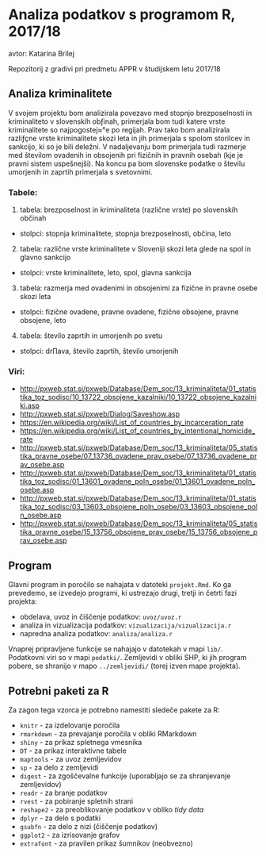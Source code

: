 # Analiza podatkov s programom R, 2017/18

avtor: Katarina Brilej

Repozitorij z gradivi pri predmetu APPR v študijskem letu 2017/18

## Analiza kriminalitete

V svojem projektu bom analizirala povezavo med stopnjo brezposelnosti in kriminaliteto v slovenskih obƒinah, primerjala bom tudi katere vrste kriminalitete so najpogostej≈°e po regijah. Prav tako bom analizirala razliƒçne vrste kriminalitete skozi leta in jih primerjala s spolom storilcev in sankcijo, ki so je bili deležni.
V nadaljevanju bom primerjala tudi razmerje med številom ovadenih in obsojenih pri fizičnih in pravnih osebah (kje je pravni sistem uspešnejši). Na koncu pa bom slovenske podatke o številu umorjenih in zaprtih primerjala s svetovnimi. 

### Tabele:
1. tabela: brezposelnost in kriminaliteta (različne vrste) po slovenskih občinah
* stolpci: stopnja kriminalitete, stopnja brezposelnosti, občina, leto
2. tabela: različne vrste kriminalitete v Sloveniji skozi leta glede na spol in glavno sankcijo 
* stolpci: vrste kriminalitete, leto, spol, glavna sankcija
3. tabela: razmerja med ovadenimi in obsojenimi za fizične in pravne osebe skozi leta
* stolpci: fizične ovadene, pravne ovadene, fizične obsojene, pravne obsojene, leto
4. tabela: število zaprtih in umorjenih po svetu
* stolpci: dr∏ava, število zaprtih, število umorjenih

### Viri:
* http://pxweb.stat.si/pxweb/Database/Dem_soc/13_kriminaliteta/01_statistika_toz_sodisc/10_13722_obsojene_kazalniki/10_13722_obsojene_kazalniki.asp
* http://pxweb.stat.si/pxweb/Dialog/Saveshow.asp
* https://en.wikipedia.org/wiki/List_of_countries_by_incarceration_rate
* https://en.wikipedia.org/wiki/List_of_countries_by_intentional_homicide_rate
* http://pxweb.stat.si/pxweb/Database/Dem_soc/13_kriminaliteta/05_statistika_pravne_osebe/07_13736_ovadene_prav_osebe/07_13736_ovadene_prav_osebe.asp
* http://pxweb.stat.si/pxweb/Database/Dem_soc/13_kriminaliteta/01_statistika_toz_sodisc/01_13601_ovadene_poln_osebe/01_13601_ovadene_poln_osebe.asp
* http://pxweb.stat.si/pxweb/Database/Dem_soc/13_kriminaliteta/01_statistika_toz_sodisc/03_13603_obsojene_poln_osebe/03_13603_obsojene_poln_osebe.asp
* http://pxweb.stat.si/pxweb/Database/Dem_soc/13_kriminaliteta/05_statistika_pravne_osebe/15_13756_obsojene_prav_osebe/15_13756_obsojene_prav_osebe.asp

## Program

Glavni program in poročilo se nahajata v datoteki `projekt.Rmd`. Ko ga prevedemo,
se izvedejo programi, ki ustrezajo drugi, tretji in četrti fazi projekta:

* obdelava, uvoz in čiščenje podatkov: `uvoz/uvoz.r`
* analiza in vizualizacija podatkov: `vizualizacija/vizualizacija.r`
* napredna analiza podatkov: `analiza/analiza.r`

Vnaprej pripravljene funkcije se nahajajo v datotekah v mapi `lib/`. Podatkovni
viri so v mapi `podatki/`. Zemljevidi v obliki SHP, ki jih program pobere, se
shranijo v mapo `../zemljevidi/` (torej izven mape projekta).

## Potrebni paketi za R

Za zagon tega vzorca je potrebno namestiti sledeče pakete za R:

* `knitr` - za izdelovanje poročila
* `rmarkdown` - za prevajanje poročila v obliki RMarkdown
* `shiny` - za prikaz spletnega vmesnika
* `DT` - za prikaz interaktivne tabele
* `maptools` - za uvoz zemljevidov
* `sp` - za delo z zemljevidi
* `digest` - za zgoščevalne funkcije (uporabljajo se za shranjevanje zemljevidov)
* `readr` - za branje podatkov
* `rvest` - za pobiranje spletnih strani
* `reshape2` - za preoblikovanje podatkov v obliko *tidy data*
* `dplyr` - za delo s podatki
* `gsubfn` - za delo z nizi (čiščenje podatkov)
* `ggplot2` - za izrisovanje grafov
* `extrafont` - za pravilen prikaz šumnikov (neobvezno)
